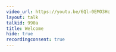 ```yaml
---
video_url: https://youtu.be/6Ql-0EMO3Hc
layout: talk
talkid: 990a
title: Welcome
hide: true
recordingconsent: true
---
```


